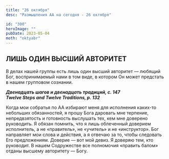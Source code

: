```yaml
---
title: "26 октября"
desc: "Размышления АА на сегодня - 26 октября"

id: "300"
heroImage: ""
pubDate: 2023-05-04
moth: "oktyabr"
---
```


## ЛИШЬ ОДИН ВЫСШИЙ АВТОРИТЕТ

В делах нашей группы есть лишь один высший авторитет — любящий Бог,
воспринимаемый нами в том виде, в котором Он может предстать в нашем групповом
сознании.

**_Двенадцать шагов и двенадцать традиций, с. 147  
Twelve Steps and Twelve Traditions, p. 132_**

Когда мои собратья по АА избирают меня для исполнения каких-то небольших
обязанностей, я прошу Бога даровать мне терпение, непредвзятость и готовность
выслушать тех, кем мне доверено руководить. Я обязан помнить, что я лишь
облеченный доверием исполнитель, а не «правитель», не «учитель» и не
«инструктор». Бог направляет мои слова и действия, а я отвечаю за то, чтобы
следовать Его предложениям. Доверие — вот мой девиз. Я доверяю тем, кто
руководит. В нашем Содружестве все полномочия «править балом» отданы высшему
авторитету — Богу.

